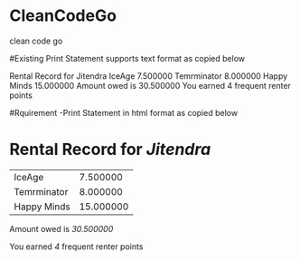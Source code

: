 # CleanCodeGo
clean code go

#Existing Print Statement supports text format as copied below

Rental Record for Jitendra
	IceAge	7.500000
	Temrminator	8.000000
	Happy Minds	15.000000
	Amount owed is 30.500000
	You earned 4 frequent renter points
  
 #Rquirement -Print Statement in html format as copied below 
  
  <h1>Rental Record for <em>Jitendra</em></h1>
<table>
  <tr><td>IceAge</td><td>7.500000</td></tr>
  <tr><td>Temrminator</td><td>8.000000</td></tr>
    <tr><td>Happy Minds</td><td>15.000000</td></tr>
</table>
<p>Amount owed is <em>30.500000</em></p>
<p>You earned <em>4</em> frequent renter points</p>

